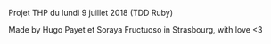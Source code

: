 Projet THP du lundi 9 juillet 2018 (TDD Ruby) 


Made by Hugo Payet et Soraya Fructuoso in Strasbourg, with love <3 
